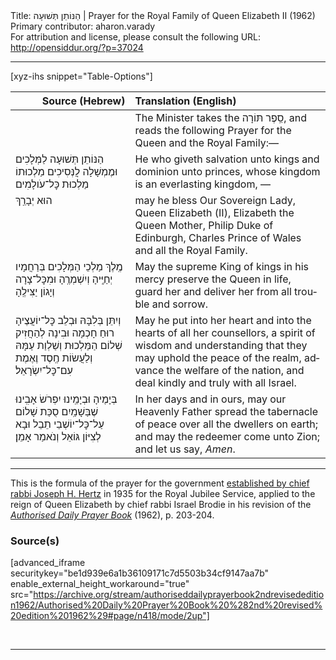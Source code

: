 <html>
<head></head>
<body>
Title: הַנּוֹתֵן תְּשׁוּעָה | Prayer for the Royal Family of Queen Elizabeth Ⅱ (1962)<br />
Primary contributor: aharon.varady<br />
For attribution and license, please consult the following URL: <a href="http://opensiddur.org/?p=37024">http://opensiddur.org/?p=37024</a>
<p />
<hr />

[xyz-ihs snippet="Table-Options"]<table style="margin-left: auto; margin-right: auto;" class="draggable">
<thead><tr><th id="x" style="text-align: right;">Source (Hebrew)</th><th style="text-align: left;">Translation (English)</th></tr></thead>
<tbody>
<tr><td style="vertical-align:top;">
<div class="liturgy" lang="he">

</span></div></td>
 
<td style="vertical-align:top;">
<div class="english" lang="en">
<span class="instruction">The Minister takes the סֵֽפֶר תּוֹרָה, and reads the following Prayer for the Queen and the Royal Family:—</span> 
</div></td></tr>


<tr><td style="vertical-align:top;">
<div class="liturgy" lang="he">
הַנּוֹתֵן תְּשׁוּעָה לַמְּלָכִים
וּמֶמְשָׁלָה לֲנְּסִיכִים
מַלְכוּתוֹ מַלְכוּת כׇּל־עֹולָמִים
</span></div></td>
 
<td style="vertical-align:top;">
<div class="english" lang="en">
He who giveth salvation unto kings 
and dominion unto princes, 
whose kingdom is an everlasting kingdom, —
</div></td></tr>


<tr><td style="vertical-align:top;">
<div class="liturgy" lang="he">
הוּא יְבָרֵֽךְ
</span></div></td>
 
<td style="vertical-align:top;">
<div class="english" lang="en">
may he bless 
Our Sovereign Lady, Queen Elizabeth (Ⅱ), 
Elizabeth the Queen Mother, 
Philip Duke of Edinburgh, 
Charles Prince of Wales
and all the Royal Family. 
</div></td></tr>


<tr><td style="vertical-align:top;">
<div class="liturgy" lang="he">
מֶֽלֶךְ מַלְכֵי הַמְּלָכִים
בְּרַחֲמָיו יְחַיֶּֽיהָ 
וְיִשְׁמְרֶֽהָ 
וּמִכׇּל־צָרָה וְיָגוֹן יַצִּילֶֽהָ
</span></div></td>
 
<td style="vertical-align:top;">
<div class="english" lang="en">
May the supreme King of kings 
in his mercy preserve the Queen in life, 
guard her 
and deliver her from all trouble and sorrow. 
</div></td></tr>


<tr><td style="vertical-align:top;">
<div class="liturgy" lang="he">
וְיִתֵּן בְּלִבָּהּ
וּבְלֵב כׇּל־יוֹעֲצֶיהָ
רוּחַ חָכְמָה וּבִינָה
לְהַחֲזִיק שְׁלוֹם הַמַּלְכוּת
וְשַׁלְוַת עַמָּהּ
וְלַעֲשׂוֹת חֶֽסֶד וֶאֶמֶת עִם־כׇּל־יִשְׂרָאֵל׃
</span></div></td>
 
<td style="vertical-align:top;">
<div class="english" lang="en">
May he put into her heart 
and into the hearts of all her counsellors, 
a spirit of wisdom and understanding 
that they may uphold the peace of the realm, 
advance the welfare of the nation, 
and deal kindly and truly with all Israel.
</div></td></tr>


<tr><td style="vertical-align:top;">
<div class="liturgy" lang="he">
בְּיָמֶיהָ וּבְיָמֵֽינוּ
יִפְרֹשׂ אָבִֽינוּ שֶׁבַּשָׁמַֽיִם
סֻכַּת שָׁלוֹם 
עַל־כׇּל־יוֹשְׁבֵי תֵבֵל
וּבָא לְצִיּוֹן גּוֹאֵל
וְנֺאמַר אָמֵן׃
</span></div></td>
 
<td style="vertical-align:top;">
<div class="english" lang="en">
In her days and in ours, 
may our Heavenly Father spread 
the tabernacle of peace 
over all the dwellers on earth; 
and may the redeemer come unto Zion; 
and let us say, <em>Amen</em>. 
</div></td></tr>
</tbody></table>

<hr />

This is the formula of the prayer for the government <a href="/?p=37015">established by chief rabbi Joseph H. Hertz</a> in 1935 for the Royal Jubilee Service, applied to the reign of Queen Elizabeth by chief rabbi Israel Brodie in his revision of the <em><a href="/?p=28287">Authorised Daily Prayer Book</a></em> (1962), p. 203-204.


<h3>Source(s)</h3>

[advanced_iframe securitykey="be1d939e6a1b36109171c7d5503b34cf9147aa7b" enable_external_height_workaround="true" src="https://archive.org/stream/authoriseddailyprayerbook2ndrevisededition1962/Authorised%20Daily%20Prayer%20Book%20%282nd%20revised%20edition%201962%29#page/n418/mode/2up"]

&nbsp;

<hr />

&nbsp;

</body>
</html>